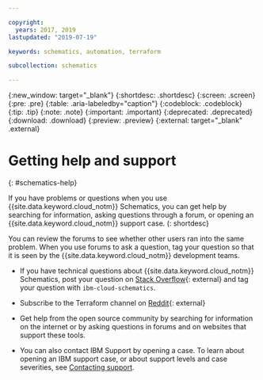 ```yaml
---

copyright:
  years: 2017, 2019
lastupdated: "2019-07-19"

keywords: schematics, automation, terraform

subcollection: schematics

---
```

{:new_window: target="_blank"}
{:shortdesc: .shortdesc}
{:screen: .screen}
{:pre: .pre}
{:table: .aria-labeledby="caption"}
{:codeblock: .codeblock}
{:tip: .tip}
{:note: .note}
{:important: .important}
{:deprecated: .deprecated}
{:download: .download}
{:preview: .preview}
{:external: target="_blank" .external}

# Getting help and support
{: #schematics-help}

If you have problems or questions when you use {{site.data.keyword.cloud_notm}} Schematics, you can get help by searching for information, asking questions through a forum, or opening an {{site.data.keyword.cloud_notm}} support case.
(: shortdesc}

You can review the forums to see whether other users ran into the same problem. When you use forums to ask a question, tag your question so that it is seen by the {{site.data.keyword.cloud_notm}} development teams.
  * If you have technical questions about {{site.data.keyword.cloud_notm}} Schematics, post your question on [Stack Overflow](https://stackoverflow.com/search?q=ibm-cloud-infrastructure+terraform){: external}
 and tag your question with `ibm-cloud-schematics`.
  * Subscribe to the Terraform channel on [Reddit](https://www.reddit.com/r/Terraform/){: external}

  * Get help from the open source community by searching for information on the internet or by asking questions in forums and on websites that support these tools.
  * You can also contact IBM Support by opening a case. To learn about opening an IBM support case, or about support levels and case severities, see [Contacting support](/docs/get-support?topic=get-support-getting-customer-support#getting-customer-support). 

